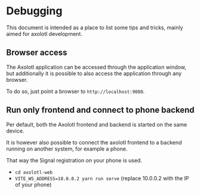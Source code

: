 # Debugging

This document is intended as a place to list some tips and tricks, mainly aimed for axolotl
development.

## Browser access

The Axolotl application can be accessed through the application window, but additionally
it is possible to also access the application through any browser.

To do so, just point a browser to `http://localhost:9080`.

## Run only frontend and connect to phone backend

Per default, both the Axolotl frontend and backend is started on the same device.

It is however also possible to connect the axolotl frontend to a backend running on another system,
for example a phone.

That way the Signal registration on your phone is used.

* `cd axolotl-web`
* `VITE_WS_ADDRESS=10.0.0.2 yarn run serve` (replace 10.0.0.2 with the IP of your phone)
